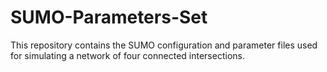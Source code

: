 # SUMO-Parameters-Set
This repository contains the SUMO configuration and parameter files used for simulating a network of four connected intersections.

